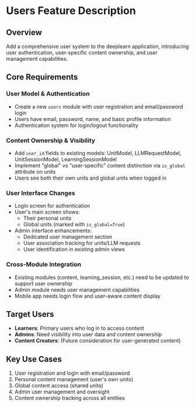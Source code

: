# Users Feature Description

## Overview
Add a comprehensive user system to the deeplearn application, introducing user authentication, user-specific content ownership, and user management capabilities.

## Core Requirements

### User Model & Authentication
- Create a new `users` module with user registration and email/password login
- Users have email, password, name, and basic profile information
- Authentication system for login/logout functionality

### Content Ownership & Visibility
- Add `user_id` fields to existing models: UnitModel, LLMRequestModel, UnitSessionModel, LearningSessionModel
- Implement "global" vs "user-specific" content distinction via `is_global` attribute on units
- Users see both their own units and global units when logged in

### User Interface Changes
- Login screen for authentication
- User's main screen shows:
  - Their personal units
  - Global units (marked with `is_global=True`)
- Admin interface enhancements:
  - Dedicated user management section
  - User association tracking for units/LLM requests
  - User identification in existing admin views

### Cross-Module Integration
- Existing modules (content, learning_session, etc.) need to be updated to support user ownership
- Admin module needs user management capabilities
- Mobile app needs login flow and user-aware content display

## Target Users
- **Learners**: Primary users who log in to access content
- **Admins**: Need visibility into user data and content ownership
- **Content Creators**: (Future consideration for user-generated content)

## Key Use Cases
1. User registration and login with email/password
2. Personal content management (user's own units)
3. Global content access (shared units)
4. Admin user management and oversight
5. Content ownership tracking across all entities